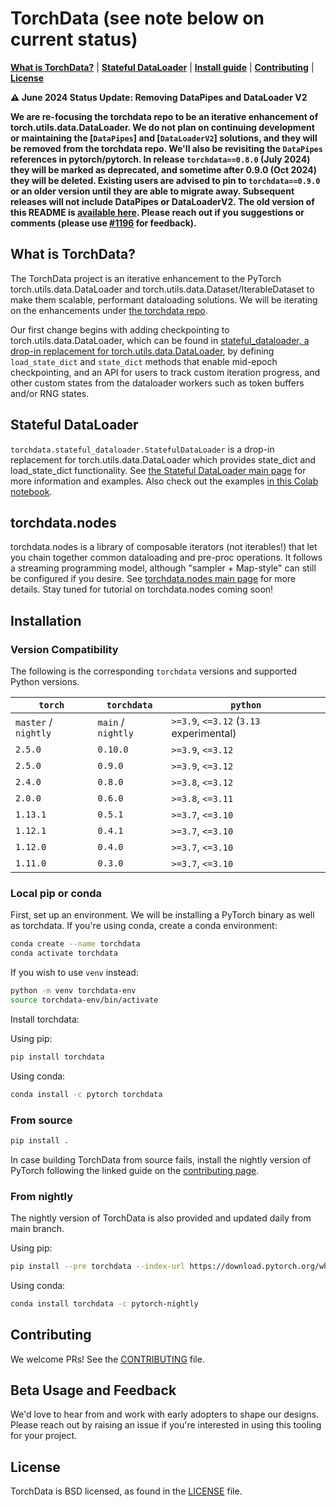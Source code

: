 # TorchData (see note below on current status)

[**What is TorchData?**](#what-is-torchdata) | [**Stateful DataLoader**](#stateful-dataloader) |
[**Install guide**](#installation) | [**Contributing**](#contributing) | [**License**](#license)

**:warning: June 2024 Status Update: Removing DataPipes and DataLoader V2**

**We are re-focusing the torchdata repo to be an iterative enhancement of torch.utils.data.DataLoader. We do not plan on
continuing development or maintaining the [`DataPipes`] and [`DataLoaderV2`] solutions, and they will be removed from
the torchdata repo. We'll also be revisiting the `DataPipes` references in pytorch/pytorch. In release
`torchdata==0.8.0` (July 2024) they will be marked as deprecated, and sometime after 0.9.0 (Oct 2024) they will be
deleted. Existing users are advised to pin to `torchdata==0.9.0` or an older version until they are able to migrate
away. Subsequent releases will not include DataPipes or DataLoaderV2. The old version of this README is
[available here](https://github.com/pytorch/data/blob/v0.7.1/README.md). Please reach out if you suggestions or comments
(please use [#1196](https://github.com/pytorch/data/issues/1196) for feedback).**

##

## What is TorchData?

The TorchData project is an iterative enhancement to the PyTorch torch.utils.data.DataLoader and
torch.utils.data.Dataset/IterableDataset to make them scalable, performant dataloading solutions. We will be iterating
on the enhancements under [the torchdata repo](torchdata).

Our first change begins with adding checkpointing to torch.utils.data.DataLoader, which can be found in
[stateful_dataloader, a drop-in replacement for torch.utils.data.DataLoader](torchdata/stateful_dataloader), by defining
`load_state_dict` and `state_dict` methods that enable mid-epoch checkpointing, and an API for users to track custom
iteration progress, and other custom states from the dataloader workers such as token buffers and/or RNG states.

## Stateful DataLoader

`torchdata.stateful_dataloader.StatefulDataLoader` is a drop-in replacement for torch.utils.data.DataLoader which
provides state_dict and load_state_dict functionality. See
[the Stateful DataLoader main page](torchdata/stateful_dataloader) for more information and examples. Also check out the
examples
[in this Colab notebook](https://colab.research.google.com/drive/1tonoovEd7Tsi8EW8ZHXf0v3yHJGwZP8M?usp=sharing).

## torchdata.nodes

torchdata.nodes is a library of composable iterators (not iterables!) that let you chain together common dataloading and
pre-proc operations. It follows a streaming programming model, although "sampler + Map-style" can still be configured if
you desire. See [torchdata.nodes main page](torchdata/nodes) for more details. Stay tuned for tutorial on
torchdata.nodes coming soon!

## Installation

### Version Compatibility

The following is the corresponding `torchdata` versions and supported Python versions.

| `torch`              | `torchdata`        | `python`                                |
| -------------------- | ------------------ | --------------------------------------- |
| `master` / `nightly` | `main` / `nightly` | `>=3.9`, `<=3.12` (`3.13` experimental) |
| `2.5.0`              | `0.10.0`           | `>=3.9`, `<=3.12`                       |
| `2.5.0`              | `0.9.0`            | `>=3.9`, `<=3.12`                       |
| `2.4.0`              | `0.8.0`            | `>=3.8`, `<=3.12`                       |
| `2.0.0`              | `0.6.0`            | `>=3.8`, `<=3.11`                       |
| `1.13.1`             | `0.5.1`            | `>=3.7`, `<=3.10`                       |
| `1.12.1`             | `0.4.1`            | `>=3.7`, `<=3.10`                       |
| `1.12.0`             | `0.4.0`            | `>=3.7`, `<=3.10`                       |
| `1.11.0`             | `0.3.0`            | `>=3.7`, `<=3.10`                       |

### Local pip or conda

First, set up an environment. We will be installing a PyTorch binary as well as torchdata. If you're using conda, create
a conda environment:

```bash
conda create --name torchdata
conda activate torchdata
```

If you wish to use `venv` instead:

```bash
python -m venv torchdata-env
source torchdata-env/bin/activate
```

Install torchdata:

Using pip:

```bash
pip install torchdata
```

Using conda:

```bash
conda install -c pytorch torchdata
```

### From source

```bash
pip install .
```

In case building TorchData from source fails, install the nightly version of PyTorch following the linked guide on the
[contributing page](CONTRIBUTING.md#install-pytorch-nightly).

### From nightly

The nightly version of TorchData is also provided and updated daily from main branch.

Using pip:

```bash
pip install --pre torchdata --index-url https://download.pytorch.org/whl/nightly/cpu
```

Using conda:

```bash
conda install torchdata -c pytorch-nightly
```

## Contributing

We welcome PRs! See the [CONTRIBUTING](CONTRIBUTING.md) file.

## Beta Usage and Feedback

We'd love to hear from and work with early adopters to shape our designs. Please reach out by raising an issue if you're
interested in using this tooling for your project.

## License

TorchData is BSD licensed, as found in the [LICENSE](LICENSE) file.
